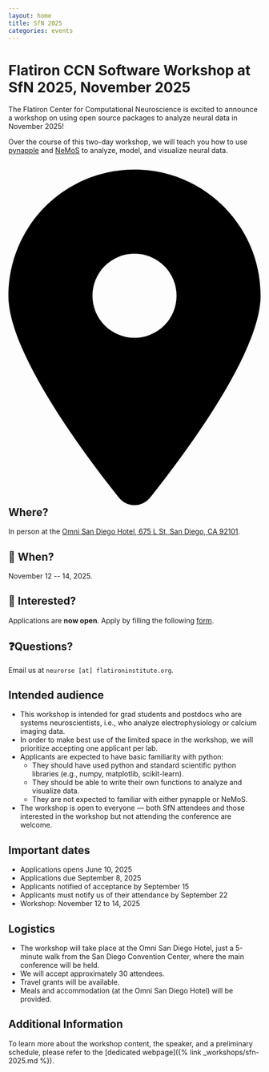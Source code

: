```yaml
---
layout: home
title: SfN 2025
categories: events
---
```



# Flatiron CCN Software Workshop at SfN 2025, November 2025

The Flatiron Center for Computational Neuroscience is excited to announce a workshop on using open source packages to analyze neural data in November 2025!

Over the course of this two-day workshop, we will teach you how to use [pynapple](https://pynapple.org/) and [NeMoS](https://nemos.readthedocs.io) to analyze, model, and visualize neural data.

## <svg xmlns="http://www.w3.org/2000/svg" viewBox="0 0 384 512" style="height: var(--base-font-size)"><!--!Font Awesome Free 6.6.0 by @fontawesome - https://fontawesome.com License - https://fontawesome.com/license/free Copyright 2024 Fonticons, Inc.--><path d="M215.7 499.2C267 435 384 279.4 384 192C384 86 298 0 192 0S0 86 0 192c0 87.4 117 243 168.3 307.2c12.3 15.3 35.1 15.3 47.4 0zM192 128a64 64 0 1 1 0 128 64 64 0 1 1 0-128z"/></svg> Where?

In person at the [Omni San Diego Hotel, 675 L St, San Diego, CA 92101](https://www.google.com/maps/place/Omni+San+Diego+Hotel/@32.7070032,-117.1612693,17z/data=!3m1!5s0x80d9535b02931ceb:0x7764c5b6bc06a2c4!4m9!3m8!1s0x80d9535b01375d9f:0x562c59f6c654f29f!5m2!4m1!1i2!8m2!3d32.7070032!4d-117.1586944!16s%2Fm%2F05zq0yv?entry=ttu&g_ep=EgoyMDI1MDYwOS4wIKXMDSoASAFQAw%3D%3D).

## 📆 When?

November 12 -- 14, 2025.

## 🤩 Interested?

Applications are **now open**. Apply by filling the following [form](https://simonsfoundation.formstack.com/forms/flatiron_ccn_software_workshop_at_sfn_2025).

## ❓Questions?

Email us at `neurorse [at] flatironinstitute.org`.

## Intended audience

- This workshop is intended for grad students and postdocs who are systems neuroscientists, i.e., who analyze electrophysiology or calcium imaging data.
- In order to make best use of the limited space in the workshop, we will prioritize accepting one applicant per lab.
- Applicants are expected to have basic familiarity with python:
  - They should have used python and standard scientific python libraries (e.g., numpy, matplotlib, scikit-learn).
  - They should be able to write their own functions to analyze and visualize data.
  - They are not expected to familiar with either pynapple or NeMoS.
- The workshop is open to everyone — both SfN attendees and those interested in the workshop but not attending the conference are welcome.

## Important dates

- Applications opens June 10, 2025
- Applications due September 8, 2025
- Applicants notified of acceptance by September 15
- Applicants must notify us of their attendance by September 22
- Workshop: November 12 to 14, 2025

## Logistics

- The workshop will take place at the Omni San Diego Hotel, just a 5-minute walk from the San Diego Convention Center, where the main conference will be held.
- We will accept approximately 30 attendees.
- Travel grants will be available.
- Meals and accommodation (at the Omni San Diego Hotel) will be provided.

## Additional Information

To learn more about the workshop content, the speaker, and a preliminary schedule, please refer to the [dedicated webpage]({% link _workshops/sfn-2025.md %}).
